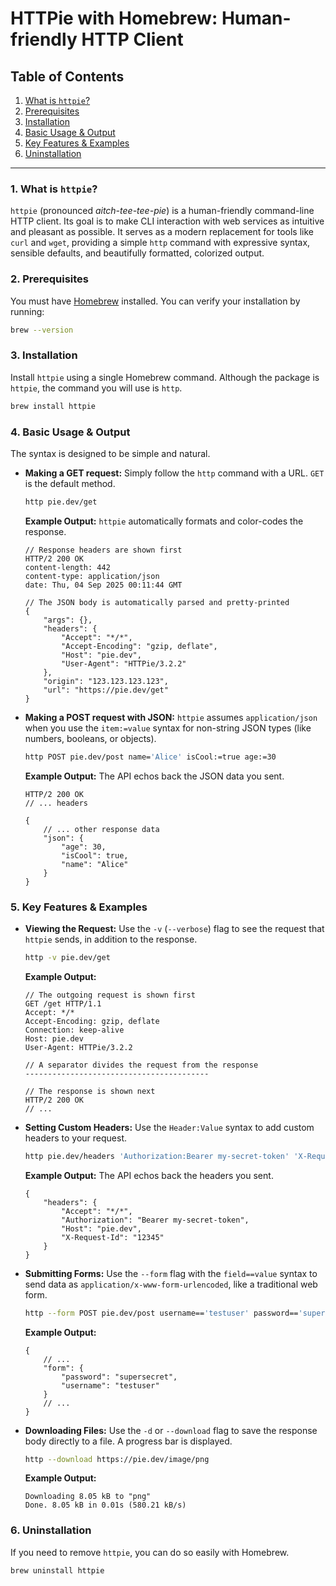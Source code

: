 # HTTPie with Homebrew: Human-friendly HTTP Client

## Table of Contents

1.  [What is `httpie`?](#1-what-is-httpie)
2.  [Prerequisites](#2-prerequisites)
3.  [Installation](#3-installation)
4.  [Basic Usage & Output](#4-basic-usage--output)
5.  [Key Features & Examples](#5-key-features--examples)
6.  [Uninstallation](#6-uninstallation)

-----

### 1\. What is `httpie`?

`httpie` (pronounced *aitch-tee-tee-pie*) is a human-friendly command-line HTTP client. Its goal is to make CLI interaction with web services as intuitive and pleasant as possible. It serves as a modern replacement for tools like `curl` and `wget`, providing a simple `http` command with expressive syntax, sensible defaults, and beautifully formatted, colorized output.

### 2\. Prerequisites

You must have [Homebrew](https://brew.sh/) installed. You can verify your installation by running:

```bash
brew --version
```

### 3\. Installation

Install `httpie` using a single Homebrew command. Although the package is `httpie`, the command you will use is `http`.

```bash
brew install httpie
```

### 4\. Basic Usage & Output

The syntax is designed to be simple and natural.

  * **Making a GET request:**
    Simply follow the `http` command with a URL. `GET` is the default method.

    ```bash
    http pie.dev/get
    ```

    **Example Output:** `httpie` automatically formats and color-codes the response.

    ```text
    // Response headers are shown first
    HTTP/2 200 OK
    content-length: 442
    content-type: application/json
    date: Thu, 04 Sep 2025 00:11:44 GMT

    // The JSON body is automatically parsed and pretty-printed
    {
        "args": {},
        "headers": {
            "Accept": "*/*",
            "Accept-Encoding": "gzip, deflate",
            "Host": "pie.dev",
            "User-Agent": "HTTPie/3.2.2"
        },
        "origin": "123.123.123.123",
        "url": "https://pie.dev/get"
    }
    ```

  * **Making a POST request with JSON:**
    `httpie` assumes `application/json` when you use the `item:=value` syntax for non-string JSON types (like numbers, booleans, or objects).

    ```bash
    http POST pie.dev/post name='Alice' isCool:=true age:=30
    ```

    **Example Output:** The API echos back the JSON data you sent.

    ```text
    HTTP/2 200 OK
    // ... headers

    {
        // ... other response data
        "json": {
            "age": 30,
            "isCool": true,
            "name": "Alice"
        }
    }
    ```

### 5\. Key Features & Examples

  * **Viewing the Request:**
    Use the `-v` (`--verbose`) flag to see the request that `httpie` sends, in addition to the response.

    ```bash
    http -v pie.dev/get
    ```

    **Example Output:**

    ```text
    // The outgoing request is shown first
    GET /get HTTP/1.1
    Accept: */*
    Accept-Encoding: gzip, deflate
    Connection: keep-alive
    Host: pie.dev
    User-Agent: HTTPie/3.2.2

    // A separator divides the request from the response
    -----------------------------------------

    // The response is shown next
    HTTP/2 200 OK
    // ...
    ```

  * **Setting Custom Headers:**
    Use the `Header:Value` syntax to add custom headers to your request.

    ```bash
    http pie.dev/headers 'Authorization:Bearer my-secret-token' 'X-Request-ID:12345'
    ```

    **Example Output:** The API echos back the headers you sent.

    ```text
    {
        "headers": {
            "Accept": "*/*",
            "Authorization": "Bearer my-secret-token",
            "Host": "pie.dev",
            "X-Request-Id": "12345"
        }
    }
    ```

  * **Submitting Forms:**
    Use the `--form` flag with the `field==value` syntax to send data as `application/x-www-form-urlencoded`, like a traditional web form.

    ```bash
    http --form POST pie.dev/post username=='testuser' password=='supersecret'
    ```

    **Example Output:**

    ```text
    {
        // ...
        "form": {
            "password": "supersecret",
            "username": "testuser"
        }
        // ...
    }
    ```

  * **Downloading Files:**
    Use the `-d` or `--download` flag to save the response body directly to a file. A progress bar is displayed.

    ```bash
    http --download https://pie.dev/image/png
    ```

    **Example Output:**

    ```text
    Downloading 8.05 kB to "png"
    Done. 8.05 kB in 0.01s (580.21 kB/s)
    ```

### 6\. Uninstallation

If you need to remove `httpie`, you can do so easily with Homebrew.

```bash
brew uninstall httpie
```